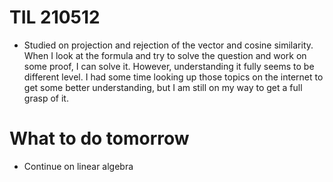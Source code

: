 # TIL 210512
- Studied on projection and rejection of the vector and cosine similarity. When I look at the formula and try to solve the question and work on some proof, I can solve it.
However, understanding it fully seems to be different level. I had some time looking up those topics on the internet to get some better understanding, but I am still on
my way to get a full grasp of it.

# What to do tomorrow
- Continue on linear algebra
